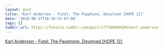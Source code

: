 ```yaml
---
layout: post
title: 'Karl Anderson - Futel: The Payphone, Devolved [HOPE 12]'
date: '2018-08-17T16:18:31-07:00'
tags: []
tumblr_url: https://futelco.tumblr.com/post/177108989199/karl-anderson-futel-the-payphone-devolved
---
```

[Karl Anderson - Futel: The Payphone, Devolved [HOPE 12]](https://www.youtube.com/watch?v=ItZ9-z5-LoY)  

